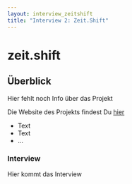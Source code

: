 ```yaml
---
layout: interview_zeitshift
title: "Interview 2: Zeit.Shift"
---
```


# zeit.shift

## Überblick

Hier fehlt noch Info über das Projekt

Die Website des Projekts findest Du [hier](https://zeitshift.eu/)

* Text
* Text
* ...

### Interview

Hier kommt das Interview
